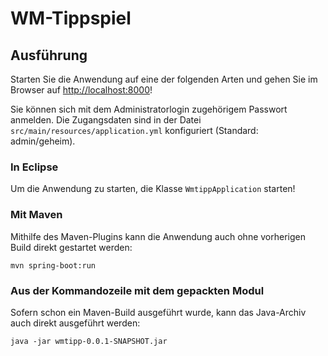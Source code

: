 # WM-Tippspiel

## Ausführung

Starten Sie die Anwendung auf eine der folgenden Arten und gehen Sie im Browser auf [http://localhost:8000](http://localhost:8000)!

Sie können sich mit dem Administratorlogin zugehörigem Passwort anmelden. Die Zugangsdaten sind in der Datei
`src/main/resources/application.yml` konfiguriert (Standard: admin/geheim).

### In Eclipse

Um die Anwendung zu starten, die Klasse `WmtippApplication` starten!

### Mit Maven

Mithilfe des Maven-Plugins kann die Anwendung auch ohne vorherigen Build direkt gestartet werden:

`mvn spring-boot:run`

### Aus der Kommandozeile mit dem gepackten Modul

Sofern schon ein Maven-Build ausgeführt wurde, kann das Java-Archiv auch direkt ausgeführt werden:

`java -jar wmtipp-0.0.1-SNAPSHOT.jar` 